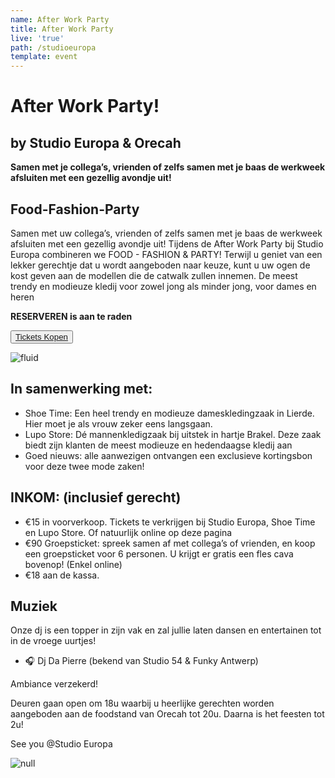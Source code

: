 ```yaml
---
name: After Work Party
title: After Work Party
live: 'true'
path: /studioeuropa
template: event
---
```

# After Work Party!

## by Studio Europa & Orecah

**Samen met je collega’s, vrienden of zelfs samen met je baas de werkweek afsluiten met een gezellig avondje uit!**

## Food-Fashion-Party

Samen met uw collega’s, vrienden of zelfs samen met je baas de werkweek afsluiten met een gezellig avondje uit! Tijdens de After Work Party bij Studio Europa combineren we FOOD - FASHION & PARTY! Terwijl u geniet van een lekker gerechtje dat u wordt aangeboden naar keuze, kunt u uw ogen de kost geven aan de modellen die de catwalk zullen innemen. De meest trendy en modieuze kledij voor zowel jong als minder jong, voor dames en heren

**RESERVEREN is aan te raden**

<button class="center"><a href="https://webshop.admisol.be/shop2/company/123476737/shop/5/search?articleGroupId=NewYear&page.itemsPerPage=50&xlId=NL">Tickets Kopen</a></button>

![fluid](/assets/img/22-april_gala-avond_dsc2655.jpg)

## In samenwerking met:

* Shoe Time: Een heel trendy en modieuze dameskledingzaak in Lierde. Hier moet je als vrouw zeker eens langsgaan. 
* Lupo Store: Dé mannenkledigzaak bij uitstek in hartje Brakel. Deze zaak biedt zijn klanten de meest modieuze en hedendaagse kledij aan
* Goed nieuws: alle aanwezigen ontvangen een exclusieve kortingsbon voor deze twee mode zaken! 

## INKOM: (inclusief gerecht)

* €15 in voorverkoop. Tickets te verkrijgen bij Studio Europa, Shoe Time en Lupo Store. 
  Of natuurlijk online op deze pagina 
* €90 Groepsticket: spreek samen af met collega’s of vrienden, en koop een groepsticket voor 6 personen. U krijgt er gratis een fles cava bovenop! (Enkel online)
* €18 aan de kassa.

## Muziek

Onze dj is een topper in zijn vak en zal jullie laten dansen en entertainen tot in de vroege uurtjes! 

* 🎧 Dj Da Pierre (bekend van Studio 54 & Funky Antwerp)

Ambiance verzekerd! 

Deuren gaan open om 18u waarbij u heerlijke gerechten worden aangeboden aan de foodstand van Orecah tot 20u. Daarna is het feesten tot 2u! 

See you @Studio Europa 

![null](/assets/img/untitled-7.jpg)
